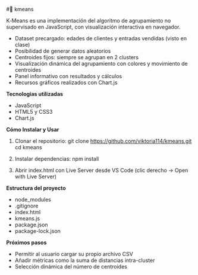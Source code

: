 #📌 kmeans

K‑Means es una implementación del algoritmo de agrupamiento no supervisado en JavaScript, con visualización interactiva en navegador.

- Dataset precargado: edades de clientes y entradas vendidas (visto en clase)
- Posibilidad de generar datos aleatorios
- Centroides fijos: siempre se agrupan en 2 clusters
- Visualización dinámica del agrupamiento con colores y movimiento de centroides
- Panel informativo con resultados y cálculos
- Recursos gráficos realizados con Chart.js

**Tecnologias utilizadas**
- JavaScript
- HTML5 y CSS3
- Chart.js

 **Cómo Instalar y Usar**
  
1. Clonar el repositorio: git clone https://github.com/viktoria114/kmeans.git
cd kmeans

2. Instalar dependencias: npm install

3. Abrir index.html con Live Server desde VS Code (clic derecho → Open with Live Server)

**Estructura del proyecto**
- node_modules
- .gitignore
- index.html
- kmeans.js
- package.json
- package-lock.json

**Próximos pasos**
- Permitir al usuario cargar su propio archivo CSV
- Añadir métricas como la suma de distancias intra-cluster
- Selección dinámica del número de centroides
